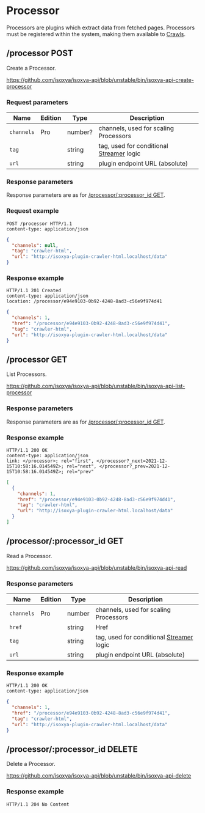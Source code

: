 # Processor

Processors are plugins which extract data from fetched pages. Processors must be registered within the system, making them available to [Crawls](Crawl.md).


## /processor POST

Create a Processor.

https://github.com/isoxya/isoxya-api/blob/unstable/bin/isoxya-api-create-processor  

### Request parameters

| Name       | Edition | Type    | Description                                             |
|------------|---------|---------|---------------------------------------------------------|
| `channels` | Pro     | number? | channels, used for scaling Processors                   |
| `tag`      |         | string  | tag, used for conditional [Streamer](Streamer.md) logic |
| `url`      |         | string  | plugin endpoint URL (absolute)                          |

### Response parameters

Response parameters are as for [/processor/:processor_id GET](#processorprocessor_id-get).

### Request example

```http
POST /processor HTTP/1.1
content-type: application/json
```

```json
{
  "channels": null,
  "tag": "crawler-html",
  "url": "http://isoxya-plugin-crawler-html.localhost/data"
}
```

### Response example

```http
HTTP/1.1 201 Created
content-type: application/json
location: /processor/e94e9103-0b92-4248-8ad3-c56e9f974d41
```

```json
{
  "channels": 1,
  "href": "/processor/e94e9103-0b92-4248-8ad3-c56e9f974d41",
  "tag": "crawler-html",
  "url": "http://isoxya-plugin-crawler-html.localhost/data"
}
```


## /processor GET

List Processors.

https://github.com/isoxya/isoxya-api/blob/unstable/bin/isoxya-api-list-processor  

### Response parameters

Response parameters are as for [/processor/:processor_id GET](#processorprocessor_id-get).

### Response example

```http
HTTP/1.1 200 OK
content-type: application/json
link: </processor>; rel="first", </processor?_next=2021-12-15T10:58:16.014549Z>; rel="next", </processor?_prev=2021-12-15T10:58:16.014549Z>; rel="prev"
```

```json
[
  {
    "channels": 1,
    "href": "/processor/e94e9103-0b92-4248-8ad3-c56e9f974d41",
    "tag": "crawler-html",
    "url": "http://isoxya-plugin-crawler-html.localhost/data"
  }
]
```


## /processor/:processor_id GET

Read a Processor.

https://github.com/isoxya/isoxya-api/blob/unstable/bin/isoxya-api-read  

### Response parameters

| Name       | Edition | Type   | Description                                             |
|------------|---------|--------|---------------------------------------------------------|
| `channels` | Pro     | number | channels, used for scaling Processors                   |
| `href`     |         | string | Href                                                    |
| `tag`      |         | string | tag, used for conditional [Streamer](Streamer.md) logic |
| `url`      |         | string | plugin endpoint URL (absolute)                          |

### Response example

```http
HTTP/1.1 200 OK
content-type: application/json
```

```json
{
  "channels": 1,
  "href": "/processor/e94e9103-0b92-4248-8ad3-c56e9f974d41",
  "tag": "crawler-html",
  "url": "http://isoxya-plugin-crawler-html.localhost/data"
}
```


## /processor/:processor_id DELETE

Delete a Processor.

https://github.com/isoxya/isoxya-api/blob/unstable/bin/isoxya-api-delete  

### Response example

```http
HTTP/1.1 204 No Content
```
